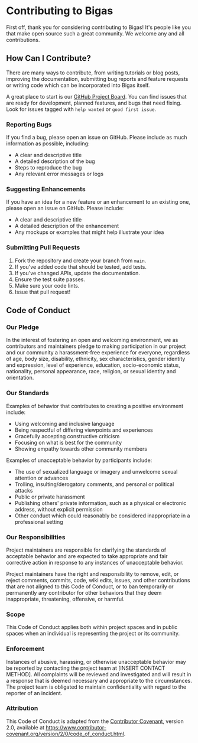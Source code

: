 # Contributing to Bigas

First off, thank you for considering contributing to Bigas! It's people like you that make open source such a great community. We welcome any and all contributions.

## How Can I Contribute?

There are many ways to contribute, from writing tutorials or blog posts, improving the documentation, submitting bug reports and feature requests or writing code which can be incorporated into Bigas itself.

A great place to start is our [GitHub Project Board](https://github.com/users/mckort/projects/1). You can find issues that are ready for development, planned features, and bugs that need fixing. Look for issues tagged with `help wanted` or `good first issue`.

### Reporting Bugs

If you find a bug, please open an issue on GitHub. Please include as much information as possible, including:
- A clear and descriptive title
- A detailed description of the bug
- Steps to reproduce the bug
- Any relevant error messages or logs

### Suggesting Enhancements

If you have an idea for a new feature or an enhancement to an existing one, please open an issue on GitHub. Please include:
- A clear and descriptive title
- A detailed description of the enhancement
- Any mockups or examples that might help illustrate your idea

### Submitting Pull Requests

1. Fork the repository and create your branch from `main`.
2. If you've added code that should be tested, add tests.
3. If you've changed APIs, update the documentation.
4. Ensure the test suite passes.
5. Make sure your code lints.
6. Issue that pull request!

## Code of Conduct

### Our Pledge

In the interest of fostering an open and welcoming environment, we as contributors and maintainers pledge to making participation in our project and our community a harassment-free experience for everyone, regardless of age, body size, disability, ethnicity, sex characteristics, gender identity and expression, level of experience, education, socio-economic status, nationality, personal appearance, race, religion, or sexual identity and orientation.

### Our Standards

Examples of behavior that contributes to creating a positive environment include:
- Using welcoming and inclusive language
- Being respectful of differing viewpoints and experiences
- Gracefully accepting constructive criticism
- Focusing on what is best for the community
- Showing empathy towards other community members

Examples of unacceptable behavior by participants include:
- The use of sexualized language or imagery and unwelcome sexual attention or advances
- Trolling, insulting/derogatory comments, and personal or political attacks
- Public or private harassment
- Publishing others' private information, such as a physical or electronic address, without explicit permission
- Other conduct which could reasonably be considered inappropriate in a professional setting

### Our Responsibilities

Project maintainers are responsible for clarifying the standards of acceptable behavior and are expected to take appropriate and fair corrective action in response to any instances of unacceptable behavior.

Project maintainers have the right and responsibility to remove, edit, or reject comments, commits, code, wiki edits, issues, and other contributions that are not aligned to this Code of Conduct, or to ban temporarily or permanently any contributor for other behaviors that they deem inappropriate, threatening, offensive, or harmful.

### Scope

This Code of Conduct applies both within project spaces and in public spaces when an individual is representing the project or its community.

### Enforcement

Instances of abusive, harassing, or otherwise unacceptable behavior may be reported by contacting the project team at [INSERT CONTACT METHOD]. All complaints will be reviewed and investigated and will result in a response that is deemed necessary and appropriate to the circumstances. The project team is obligated to maintain confidentiality with regard to the reporter of an incident.

### Attribution

This Code of Conduct is adapted from the [Contributor Covenant](https://www.contributor-covenant.org), version 2.0, available at https://www.contributor-covenant.org/version/2/0/code_of_conduct.html. 